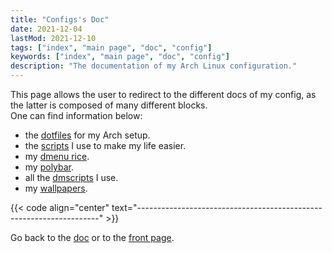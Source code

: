 ```yaml
---
title: "Configs's Doc"
date: 2021-12-04
lastMod: 2021-12-10
tags: ["index", "main page", "doc", "config"]
keywords: ["index", "main page", "doc", "config"]
description: "The documentation of my Arch Linux configuration."
---
```


This page allows the user to redirect to the different docs of my config, as the latter is composed of many different blocks.  
One can find information below:
- the [dotfiles](/public/doc/config/dotfiles) for my Arch setup.  
- the [scripts](/public/doc/config/scripts) I use to make my life easier.
- my [dmenu rice](/public/doc/config/dmenu).  
- my [polybar](/public/doc/config/polybar).  
- all the [dmscripts](/public/doc/config/dmscripts) I use.  
- my [wallpapers](/public/doc/config/wallpapers).  

{{< code align="center" text="--------------------------------------------------------------------" >}}

Go back to the [doc](/public/doc) or to the [front page](/public).  
